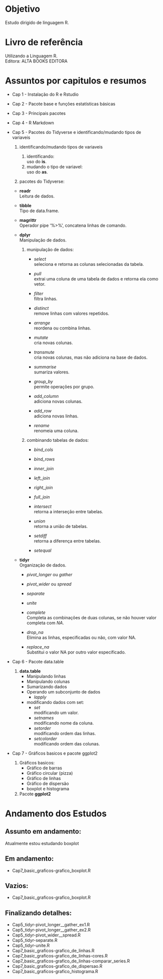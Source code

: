 # Objetivo

Estudo dirigido de linguagem R.  

# Livro de referência

Utilizando a Linguagem R.  
Editora: ALTA BOOKS EDITORA  

# Assuntos por capitulos e resumos

-   Cap 1 - Instalação do R e Rstudio  

-   Cap 2 - Pacote base e funções estatísticas básicas  

-   Cap 3 - Principais pacotes  

-   Cap 4 - R Markdown  

-   Cap 5 - Pacotes do Tidyverse e identificando/mudando tipos de
    variaveis  

    1.  identificando/mudando tipos de variaveis  

        1.  identificando:  
            uso do **is**.  
        2.  mudando o tipo de variavel:  
            uso do **as**.  

    2.  pacotes do Tidyverse:  

    -   **readr**  
        Leitura de dados.  

    -   **tibble**  
        Tipo de data.frame.  

    -   **magrittr**  
        Operador pipe ‘%>%’, concatena linhas de comando.  

    -   **dplyr**  
        Manipulação de dados.  

        1.  munipulação de dados:  
            -   *select*  
                seleciona e retorna as colunas selecionadas da tabela.  

            -   *pull*  
                extrai uma coluna de uma tabela de dados e retorna ela
                como vetor.  

            -   *filter*  
                filtra linhas.  

            -   *distinct*  
                remove linhas com valores repetidos.  

            -   *arrange*  
                reordena ou combina linhas.  

            -   *mutate*  
                cria novas colunas.  

            -   *transmute*  
                cria novas colunas, mas não adiciona na base de dados.  

            -   *summarise*  
                sumariza valores.  

            -   *group_by*  
                permite operações por grupo.  

            -   *add_column*  
                adiciona novas colunas.  

            -   *add_row*  
                adiciona novas linhas.  

            -   *rename*  
                renomeia uma coluna.  
        2.  combinando tabelas de dados:  
            -   *bind_cols*  

            -   *bind_rows*  

            -   *inner_join*  

            -   *left_join*  

            -   *right_join*  

            -   *full_join*  

            -   *intersect*  
                retorna a interseção entre tabelas.  

            -   *union*  
                retorna a união de tabelas.  

            -   *setdiff*  
                retorna a diferença entre tabelas.  

            -   *setequal*  

    -   **tidyr**  
        Organização de dados.  

        -   *pivot_longer* ou *gather*  

        -   *pivot_wider* ou *spread*  

        -   *separate*  

        -   *unite*  

        -   *complete*  
            Completa as combinações de duas colunas, se não houver valor
            completa com *NA*.  

        -   *drop_na*  
            Elimina as linhas, especificadas ou não, com valor NA.  

        -   *replace_na*  
            Substitui o valor NA por outro valor especificado.  

-   Cap 6 - Pacote data.table  
    1.  **data.table**  
        -   Manipulando linhas  
        -   Manipulando colunas  
        -   Sumarizando dados  
        -   Operando um subconjunto de dados
            -   *lapply*  
        -   modificando dados com set:
            -   *set*  
                modificando um valor.  
            -   *setnames*  
                modificando nome da coluna.  
            -   *setorder*  
                modificando ordem das linhas.  
            -   *setcolorder*  
                modificando ordem das colunas.  

-   Cap 7 - Gráficos basicos e pacote ggplot2  

    1.  Gráficos basicos:  
        -   Gráfico de barras  
        -   Gráfico circular (pizza)  
        -   Gráfico de linhas  
        -   Gráfico de dispersão  
        -   boxplot e histograma  
    2.  Pacote **ggplot2**

# Andamento dos Estudos

## Assunto em andamento:

Atualmente estou estudando boxplot  

## Em andamento:

-   Cap7_basic_graficos-grafico_boxplot.R  

## Vazios:

-   Cap7_basic_graficos-grafico_boxplot.R  

## Finalizando detalhes:

-   Cap5_tidyr-pivot_longer\_\_gather_ex1.R  
-   Cap5_tidyr-pivot_longer\_\_gather_ex2.R  
-   Cap5_tidyr-pivot_wider\_\_spread.R  
-   Cap5_tidyr-separate.R  
-   Cap5_tidyr-unite.R  
-   Cap7_basic_graficos-grafico_de_linhas.R  
-   Cap7_basic_graficos-grafico_de_linhas-cores.R  
-   Cap7_basic_graficos-grafico_de_linhas-comparar_series.R  
-   Cap7_basic_graficos-grafico_de_dispersao.R  
-   Cap7_basic_graficos-grafico_histograma.R  
